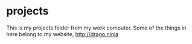 # projects

This is my projects folder from my work computer.
Some of the things in here belong to my website,
http://drago.ninja
